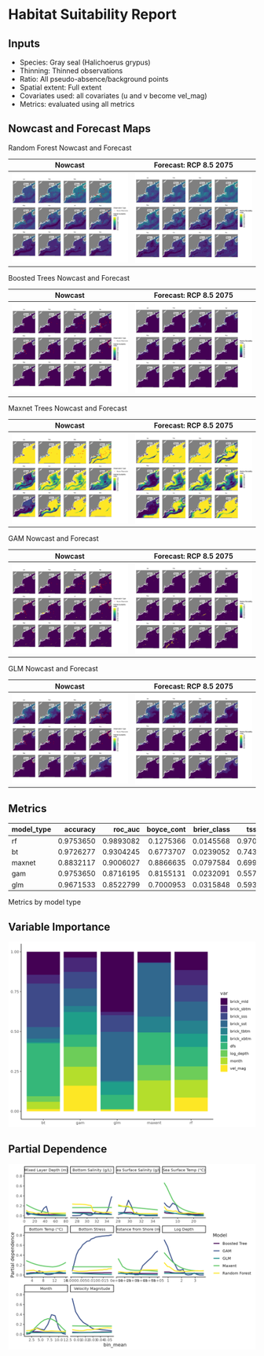 Habitat Suitability Report
================

## Inputs

- Species: Gray seal (Halichoerus grypus)
- Thinning: Thinned observations
- Ratio: All pseudo-absence/background points
- Spatial extent: Full extent
- Covariates used: all covariates (u and v become vel_mag)
- Metrics: evaluated using all metrics

## Nowcast and Forecast Maps

Random Forest Nowcast and Forecast

| Nowcast | Forecast: RCP 8.5 2075 |
|:--:|:--:|
| ![](../../../../tidy_reports/versions/c12/000300/c12.000300.01_12_rf_compiled_casts.png) | ![](../../../../tidy_reports/versions/c12/000304/c12.000304.01_12_rf_compiled_casts.png) |

Boosted Trees Nowcast and Forecast

| Nowcast | Forecast: RCP 8.5 2075 |
|:--:|:--:|
| ![](../../../../tidy_reports/versions/c12/000300/c12.000300.01_12_bt_compiled_casts.png) | ![](../../../../tidy_reports/versions/c12/000304/c12.000304.01_12_bt_compiled_casts.png) |

Maxnet Trees Nowcast and Forecast

| Nowcast | Forecast: RCP 8.5 2075 |
|:--:|:--:|
| ![](../../../../tidy_reports/versions/c12/000300/c12.000300.01_12_maxent_compiled_casts.png) | ![](../../../../tidy_reports/versions/c12/000304/c12.000304.01_12_maxent_compiled_casts.png) |

GAM Nowcast and Forecast

| Nowcast | Forecast: RCP 8.5 2075 |
|:--:|:--:|
| ![](../../../../tidy_reports/versions/c12/000300/c12.000300.01_12_gam_compiled_casts.png) | ![](../../../../tidy_reports/versions/c12/000304/c12.000304.01_12_gam_compiled_casts.png) |

GLM Nowcast and Forecast

| Nowcast | Forecast: RCP 8.5 2075 |
|:--:|:--:|
| ![](../../../../tidy_reports/versions/c12/000300/c12.000300.01_12_glm_compiled_casts.png) | ![](../../../../tidy_reports/versions/c12/000304/c12.000304.01_12_glm_compiled_casts.png) |

## Metrics

| model_type |  accuracy |   roc_auc | boyce_cont | brier_class |   tss_max |
|:-----------|----------:|----------:|-----------:|------------:|----------:|
| rf         | 0.9753650 | 0.9893082 |  0.1275366 |   0.0145568 | 0.9703354 |
| bt         | 0.9726277 | 0.9304245 |  0.6773707 |   0.0239052 | 0.7436059 |
| maxnet     | 0.8832117 | 0.9006027 |  0.8866635 |   0.0797584 | 0.6992662 |
| gam        | 0.9753650 | 0.8716195 |  0.8155131 |   0.0232091 | 0.5577568 |
| glm        | 0.9671533 | 0.8522799 |  0.7000953 |   0.0315848 | 0.5932914 |

Metrics by model type

## Variable Importance

![](m12.00030_tidy_compiled_files/figure-gfm/variable_importance-1.png)

## Partial Dependence

![](m12.00030_tidy_compiled_files/figure-gfm/partial_dependence-1.png)
